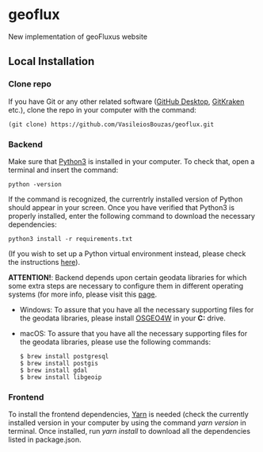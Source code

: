 # geoflux
New implementation of geoFluxus website

## Local Installation
### Clone repo
If you have Git or any other related software ([GitHub Desktop](https://desktop.github.com/), [GitKraken](https://www.gitkraken.com/) etc.), clone the repo in your computer with the command:

```(git clone) https://github.com/VasileiosBouzas/geoflux.git```

### Backend 
Make sure that [Python3](https://www.python.org/downloads/) is installed in your computer. To check that, open a terminal and insert the command:

```python -version```

If the command is recognized, the currentrly installed version of Python should appear in your screen. Once you have verified that Python3 is properly installed, enter the following command to download the necessary dependencies:

```python3 install -r requirements.txt```

(If you wish to set up a Python virtual environment instead, please check the instructions [here](https://docs.python.org/3/tutorial/venv.html)).

**ATTENTION!**: Backend depends upon certain geodata libraries for which some extra steps are necessary to configure them in different operating systems (for more info, please visit this [page](https://docs.djangoproject.com/en/3.0/ref/contrib/gis/install/).

- Windows: To assure that you have all the necessary supporting files for the geodata libraries, please install [OSGEO4W](https://trac.osgeo.org/osgeo4w/) in your **C:** drive.

- macOS: To assure that you have all the necessary supporting files for the geodata libraries, please use the following commands:
  
  ```
  $ brew install postgresql
  $ brew install postgis
  $ brew install gdal
  $ brew install libgeoip
  ```

### Frontend
To install the frontend dependencies, [Yarn](https://classic.yarnpkg.com/en/docs/install/#windows-stable) is needed (check the currently installed version in your computer by using the command *yarn version* in terminal. Once installed, run *yarn install* to download all the dependencies listed in package.json.
